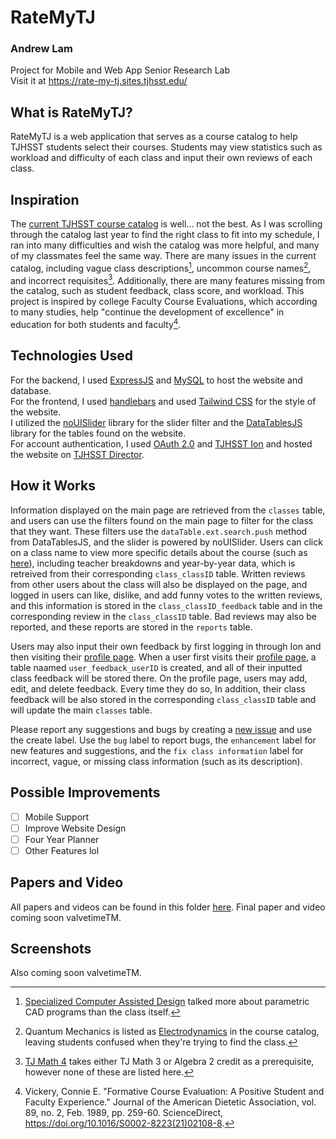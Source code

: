 # RateMyTJ

### Andrew Lam

Project for Mobile and Web App Senior Research Lab            
Visit it at https://rate-my-tj.sites.tjhsst.edu/

## What is RateMyTJ?

RateMyTJ is a web application that serves as a course catalog to help TJHSST students select their courses. Students may view statistics such as workload and difficulty of each class and input their own reviews of each class.

## Inspiration

The [current TJHSST course catalog](https://insys.fcps.edu/CourseCatOnline/frontPanel/503/nocourselist/0/0/0/1) is well... not the best. As I was scrolling through the catalog last year to find the right class to fit into my schedule, I ran into many difficulties and wish the catalog was more helpful, and many of my classmates feel the same way. There are many issues in the current catalog, including vague class descriptions[^1], uncommon course names[^2], and incorrect requisites[^3]. Additionally, there are many features missing from the catalog, such as student feedback, class score, and workload. This project is inspired by college Faculty Course Evaluations, which according to many studies, help "continue the development of excellence" in education for both students and faculty[^4].

## Technologies Used

For the backend, I used [ExpressJS](https://expressjs.com/) and [MySQL](https://www.mysql.com/) to host the website and database.         
For the frontend, I used [handlebars](https://handlebarsjs.com/) and used [Tailwind CSS](https://tailwindcss.com/) for the style of the website.          
I utilized the [noUISlider](https://refreshless.com/nouislider/) library for the slider filter and the [DataTablesJS](https://datatables.net/) library for the tables found on the website.              
For account authentication, I used [OAuth 2.0](https://oauth.net/2/) and [TJHSST Ion](https://tjcsl.github.io/ion/) and hosted the website on [TJHSST Director](https://documentation.tjhsst.edu/services/director).     

## How it Works

Information displayed on the main page are retrieved from the ```classes``` table, and users can use the filters found on the main page to filter for the class that they want. These filters use the ```dataTable.ext.search.push``` method from DataTablesJS, and the slider is powered by noUISlider. Users can click on a class name to view more specific details about the course (such as [here](https://rate-my-tj.sites.tjhsst.edu/class/3199R1)), including teacher breakdowns and year-by-year data, which is retreived from their corresponding ```class_classID``` table. Written reviews from other users about the class will also be displayed on the page, and logged in users can like, dislike, and add funny votes to the written reviews, and this information is stored in the ```class_classID_feedback``` table and in the corresponding review in the ```class_classID``` table. Bad reviews may also be reported, and these reports are stored in the ```reports``` table.

Users may also input their own feedback by first logging in through Ion and then visiting their [profile page](https://rate-my-tj.sites.tjhsst.edu/profile). When a user first visits their [profile page](https://rate-my-tj.sites.tjhsst.edu/profile), a table naamed ```user_feedback_userID``` is created, and all of their inputted class feedback will be stored there. On the profile page, users may add, edit, and delete feedback. Every time they do so, In addition, their class feedback will be also stored in the corresponding ```class_classID``` table and will update the main ```classes``` table.

Please report any suggestions and bugs by creating a [new issue](https://github.com/superandybean/RateMyTJ/issues/new) and use the create label. Use the ```bug``` label to report bugs, the ```enhancement``` label for new features and suggestions, and the ```fix class information```  label for incorrect, vague, or missing class information (such as its description).

## Possible Improvements

- [ ] Mobile Support
- [ ] Improve Website Design
- [ ] Four Year Planner
- [ ] Other Features lol

## Papers and Video

All papers and videos can be found in this folder [here](https://github.com/superandybean/RateMyTJ/tree/master/papers). Final paper and video coming soon valvetimeTM.

## Screenshots

Also coming soon valvetimeTM.

[^1]: [Specialized Computer Assisted Design](https://insys.fcps.edu/CourseCatOnline/sharecourse/503/10433/0/0/0/1) talked more about parametric CAD programs than the class itself.
[^2]: Quantum Mechanics is listed as [Electrodynamics](https://insys.fcps.edu/CourseCatOnline/sharecourse/503/9502/0/0/0/1) in the course catalog, leaving students confused when they're trying to find the class.
[^3]: [TJ Math 4](https://insys.fcps.edu/CourseCatOnline/sharecourse/503/11344/0/0/0/1) takes either TJ Math 3 or Algebra 2 credit as a prerequisite, however none of these are listed here.
[^4]: Vickery, Connie E. "Formative Course Evaluation: A Positive Student and Faculty Experience." Journal of the American Dietetic Association, vol. 89, no. 2, Feb. 1989, pp. 259-60. ScienceDirect, https://doi.org/10.1016/S0002-8223(21)02108-8.
